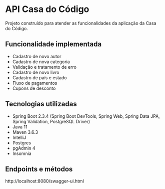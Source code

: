 # API Casa do Código
Projeto construído para atender as funcionalidades da aplicação da Casa do Código.

## Funcionalidade implementada

 -  Cadastro de novo autor
 -  Cadastro de nova categoria
 -  Validação e tratamento de erro
 -  Cadastro de novo livro
 -  Cadastro de país e estado
 -  Fluxo de pagamentos
 -  Cupons de desconto
 
## Tecnologias utilizadas
- Spring Boot 2.3.4 (Spring Boot DevTools, Spring Web, Spring Data JPA, Spring Validation, PostgreSQL Driver)
- Java 11
- Maven 3.6.3
- IntelliJ
- Postgres
- pgAdmin 4
- Insomnia

## Endpoints e métodos 

http://localhost:8080/swagger-ui.html

